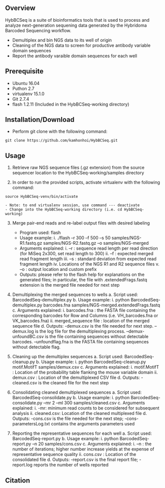 ## Overview

HybBCSeq is a suite of bioinformatics tools that is used to process and analyze next-generation sequening data generated by the Hybridoma Barcoded Sequencing workflow.

- Demultiplex and bin NGS data to its well of origin
- Cleaning of the NGS data to screen for productive antibody variable domain sequences
- Report the antibody varaible domain sequences for each well

## Prerequisite

- Ubuntu 16.04
- Puthon 2.7
- virtualenv 15.1.0
- Git 2.7.4
- flash 1.2.11 (Included in the HybBCSeq-working directory)

## Installation/Download
- Perform git clone with the following command:
```
git clone https://github.com/kamhonhoi/HybBCSeq.git
```

## Usage

1.  Retrieve raw NGS sequence files (.gz extension) from the source sequencer location to the HybBCSeq-working/samples directory

2.  In order to run the provided scripts, activate virtualenv with the following command:
```
source HybBCSeq-venv/bin/activate
```
    - Note: to end virtualenv session, use command --- deactivate
    - Change into the HybBCSeq-working directory (i.e. cd HybBCSeq-working)

3.	Merge pair-end reads and re-label output files with desired labeling
    -	Program used: flash
    -	Usage example: 
        i.	./flash –r 300 –f 500 –s 50  samples/NGS-R1.fastq.gz samples/NGS-R2.fastq.gz –o samples/NGS-merged
    -	Arguments explained:
        i.	–r : sequence read length per read direction (for MiSeq 2x300, set read length to 300)
        ii.	–f : expected merged read fragment length
        iii.	–s : standard deviation from expected read fragment length
        iv.	Locations of the NGS R1 and R2 sequence files
        v.	–o : output location and custom prefix
    -	Outputs: please refer to the flash help for explanations on the generated files; in particular, the file with .extendedFrags.fastq extension is the merged file needed for next step 

4.	Demultiplexing the merged sequences to wells
a.	Script used: BarcodedSeq-demultiplex.py
b.	Usage example:
i.	python BarcodedSeq-demultiplex.py barcodes.fna samples/NGS-merged.extendedFrags.fastq
c.	Arguments explained:
i.	barcodes.fna : the FASTA file containing the corresponding barcodes for Row and Columns (i.e. VH_barcodes.fna or VK_barcodes.fna)
ii.	merged_sequence file : location of the merged sequence file
d.	Outputs: -demux.csv is the file needed for next step. –demux.log is the log file for the demultiplexing process. –demux-unfoundBC.csv is the file containing sequences without detectable barcodes. –unfoundflag.fna is the FASTA file containing sequences without detectable flag.
5.	Cleaning up the demultiplex sequences
a.	Script used: BarcodedSeq-cleanup.py
b.	Usage example:
i.	python BarcodedSeq-cleanup.py  motif.MotifT  samples/demux.csv
c.	Arguments explained:
i.	motif.MotifT : Location of the probability table flanking the mouse variable domain
ii.	demux.csv : Location of the demultiplexed CSV file
d.	Outputs: -cleaned.csv is the cleaned file for the next step
6.	Consolidating cleaned demultiplexed sequences
a.	Script used: BarcodedSeq-consolidate.py
b.	Usage example:
i.	python BarcodedSeq-consolidate.py –mr 2 –ml 300 samples/cleaned.csv
c.	Arguments explained:
i.	-mr: minimum read counts to be considered for subsequent analysis
ii.	cleaned.csv: Location of the cleaned multiplexed file
d.	Outputs: -cons.csv is the file needed for the next step; -cons-parametersLog.txt contains the arguments parameters used
7.	Reporting the representative sequences for each well
a.	Script used: BarcodedSeq-report.py
b.	Usage example:
i.	python BarcodedSeq-report.py –n 20 samples/cons.csv
c.	Arguments explained:
i.	–n : the number of iterations; higher number increase yields at the expense of representative sequence quality
ii.	cons.csv : Location of the consolidated file
d.	Outputs: -report.csv is the final report file; -report.log reports the number of wells reported





## Citation

